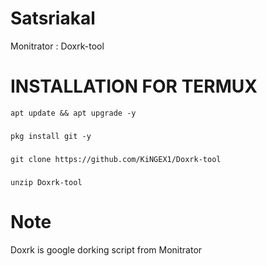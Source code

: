 
# Satsriakal 


Monitrator : Doxrk-tool


# INSTALLATION FOR TERMUX

    apt update && apt upgrade -y
### 
    pkg install git -y
###       
    git clone https://github.com/KiNGEX1/Doxrk-tool
### 
    unzip Doxrk-tool

    
# Note

Doxrk is google dorking script from Monitrator 
